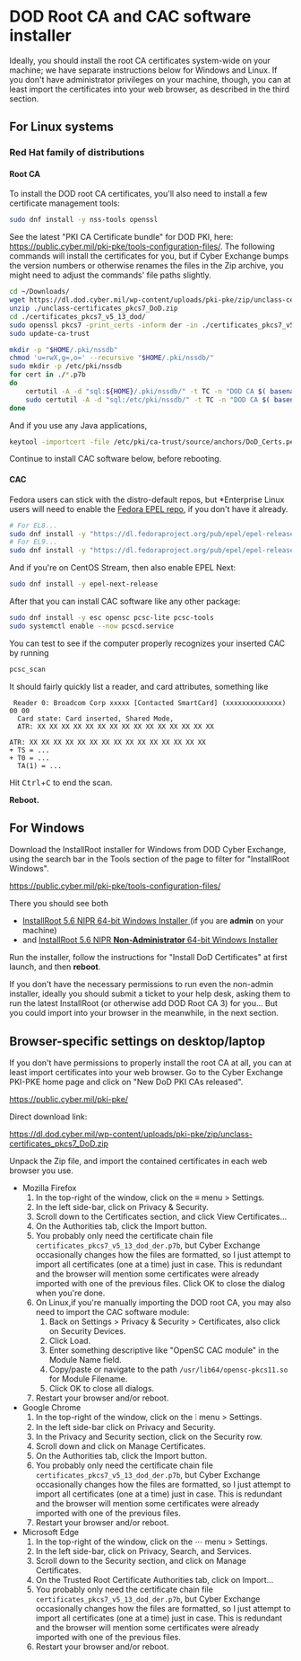 # DOD Root CA and CAC software installer

Ideally, you should install the root CA certificates system-wide on your machine; we have separate instructions below for Windows and Linux.
If you don't have administrator privileges on your machine, though, you can at least import the certificates into your web browser, as described in the third section.



## For Linux systems

### Red Hat family of distributions

#### Root CA

To install the DOD root CA certificates, you'll also need to install a few certificate management tools:

``` bash
sudo dnf install -y nss-tools openssl
```

See the latest "PKI CA Certificate bundle" for DOD PKI, here:
<https://public.cyber.mil/pki-pke/tools-configuration-files/>.
The following commands will install the certificates for you, but if Cyber Exchange bumps the version numbers or otherwise renames the files in the Zip archive, you might need to adjust the commands' file paths slightly.

``` bash
cd ~/Downloads/
wget https://dl.dod.cyber.mil/wp-content/uploads/pki-pke/zip/unclass-certificates_pkcs7_DoD.zip
unzip ./unclass-certificates_pkcs7_DoD.zip
cd ./certificates_pkcs7_v5_13_dod/
sudo openssl pkcs7 -print_certs -inform der -in ./certificates_pkcs7_v5_13_dod_der.p7b -out /etc/pki/ca-trust/source/anchors/DoD_Certs.pem
sudo update-ca-trust

mkdir -p "$HOME/.pki/nssdb"
chmod 'u=rwX,g=,o=' --recursive "$HOME/.pki/nssdb/"
sudo mkdir -p /etc/pki/nssdb
for cert in ./*.p7b
do
    certutil -A -d "sql:${HOME}/.pki/nssdb/" -t TC -n "DOD CA $( basename $cert .p7b )" -i "$cert"
    sudo certutil -A -d "sql:/etc/pki/nssdb/" -t TC -n "DOD CA $( basename $cert .p7b )" -i "$cert"
done
```

And if you use any Java applications,
``` bash
keytool -importcert -file /etc/pki/ca-trust/source/anchors/DoD_Certs.pem -cacerts -keypass changeit -storepass changeit -noprompt -alias dod-root-ca
```

Continue to install CAC software below, before rebooting.

#### CAC

Fedora users can stick with the distro-default repos, but \*Enterprise Linux users will need to enable the
[Fedora EPEL repo](https://docs.fedoraproject.org/en-US/epel/),
if you don't have it already.

``` bash
# For EL8...
sudo dnf install -y "https://dl.fedoraproject.org/pub/epel/epel-release-latest-8.noarch.rpm"
# For EL9...
sudo dnf install -y "https://dl.fedoraproject.org/pub/epel/epel-release-latest-9.noarch.rpm"
```

And if you're on CentOS Stream, then also enable EPEL Next:

``` bash
sudo dnf install -y epel-next-release
```

After that you can install CAC software like any other package:

``` bash
sudo dnf install -y esc opensc pcsc-lite pcsc-tools
sudo systemctl enable --now pcscd.service
```

You can test to see if the computer properly recognizes your inserted CAC by running
``` bash
pcsc_scan
```

It should fairly quickly list a reader, and card attributes, something like
```
 Reader 0: Broadcom Corp xxxxx [Contacted SmartCard] (xxxxxxxxxxxxxx) 00 00
  Card state: Card inserted, Shared Mode,
  ATR: XX XX XX XX XX XX XX XX XX XX XX XX XX XX XX

ATR: XX XX XX XX XX XX XX XX XX XX XX XX XX XX XX
+ TS = ...
+ T0 = ...
  TA(1) = ...
```
Hit <kbd>Ctrl</kbd>+<kbd>C</kbd> to end the scan.

**Reboot.**



## For Windows

Download the InstallRoot installer for Windows from DOD Cyber Exchange, using the search bar in the Tools section of the page to filter for "InstallRoot Windows".

<https://public.cyber.mil/pki-pke/tools-configuration-files/>

There you should see both

- [InstallRoot 5.6 NIPR 64-bit Windows Installer ](https://dl.dod.cyber.mil/wp-content/uploads/pki-pke/msi/InstallRoot_5.6x64.msi)
  (if you are **admin** on your machine)
- and [InstallRoot 5.6 NIPR **Non-Administrator** 64-bit Windows Installer](https://dl.dod.cyber.mil/wp-content/uploads/pki-pke/msi/InstallRoot_5.6x64_NonAdmin.msi)

Run the installer, follow the instructions for "Install DoD Certificates" at first launch, and then **reboot**.

If you don't have the necessary permissions to run even the non-admin installer, ideally you should submit a ticket to your help desk, asking them to run the latest InstallRoot (or otherwise add DOD Root CA 3) for you...
But you could import into your browser in the meanwhile, in the next section.



## Browser-specific settings on desktop/laptop

If you don't have permissions to properly install the root CA at all, you can at least import certificates into your web browser.
Go to the Cyber Exchange PKI-PKE home page and click on "New DoD PKI CAs released".

<https://public.cyber.mil/pki-pke/>

Direct download link:

<https://dl.dod.cyber.mil/wp-content/uploads/pki-pke/zip/unclass-certificates_pkcs7_DoD.zip>

Unpack the Zip file, and import the contained certificates in each web browser you use.

- Mozilla Firefox
    1. In the top-right of the window, click on the ≡ menu > Settings.
    1. In the left side-bar, click on Privacy & Security.
    1. Scroll down to the Certificates section, and click View Certificates...
    1. On the Authorities tab, click the Import button.
    1. You probably only need the certificate chain file `certificates_pkcs7_v5_13_dod_der.p7b`, but Cyber Exchange occasionally changes how the files are formatted, so I just attempt to import all certificates (one at a time) just in case.
       This is redundant and the browser will mention some certificates were already imported with one of the previous files.
       Click OK to close the dialog when you're done.
    1. On Linux,if you're manually importing the DOD root CA, you may also need to import the CAC software module:
        1. Back on Settings > Privacy & Security > Certificates, also click on Security Devices.
        1. Click Load.
        1. Enter something descriptive like "OpenSC CAC module" in the Module Name field.
        1. Copy/paste or navigate to the path `/usr/lib64/opensc-pkcs11.so` for Module Filename.
        1. Click OK to close all dialogs.
    1. Restart your browser and/or reboot.
- Google Chrome
    1. In the top-right of the window, click on the ⫶ menu > Settings.
    1. In the left side-bar click on Privacy and Security.
    1. In the Privacy and Security section, click on the Security row.
    1. Scroll down and click on Manage Certificates.
    1. On the Authorities tab, click the Import button.
    1. You probably only need the certificate chain file `certificates_pkcs7_v5_13_dod_der.p7b`, but Cyber Exchange occasionally changes how the files are formatted, so I just attempt to import all certificates (one at a time) just in case.
       This is redundant and the browser will mention some certificates were already imported with one of the previous files.
    1. Restart your browser and/or reboot.
- Microsoft Edge
    1. In the top-right of the window, click on the ⋯ menu > Settings.
    1. In the left side-bar, click on Privacy, Search, and Services.
    1. Scroll down to the Security section, and click on Manage Certificates.
    1. On the Trusted Root Certificate Authorities tab, click on Import...
    1. You probably only need the certificate chain file `certificates_pkcs7_v5_13_dod_der.p7b`, but Cyber Exchange occasionally changes how the files are formatted, so I just attempt to import all certificates (one at a time) just in case.
       This is redundant and the browser will mention some certificates were already imported with one of the previous files.
    1. Restart your browser and/or reboot.
